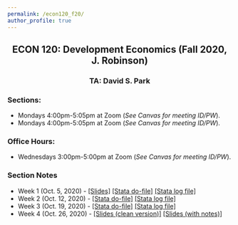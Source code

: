 ```yaml
---
permalink: /econ120_f20/
author_profile: true
---
```


<center> <h2> ECON 120: Development Economics (Fall 2020, J. Robinson)</h2> </center>
<center> <h3> TA: David S. Park </h3> </center>

### Sections: 
- Mondays 4:00pm-5:05pm at Zoom (*See Canvas for meeting ID/PW*).
- Mondays 4:00pm-5:05pm at Zoom (*See Canvas for meeting ID/PW*).

### Office Hours: 
- Wednesdays 3:00pm-5:00pm at Zoom (*See Canvas for meeting ID/PW*).

### Section Notes
- Week 1 (Oct. 5, 2020) - [[Slides]](/files/teaching/Econ120_F20_SectionNotes_Wk1.pdf) [[Stata do-file]](/files/teaching/Econ120_F20_Section1.do) [[Stata log file]](/files/teaching/Econ120_F20_Section1.smcl)
- Week 2 (Oct. 12, 2020) - [[Stata do-file]](/files/teaching/Econ120_F20_Section2_v2.do) [[Stata log file]](/files/teaching/Econ120_F20_Section2.smcl)
- Week 3 (Oct. 19, 2020) - [[Stata do-file]](/files/teaching/Econ120_F20_Section3.do) [[Stata log file]](/files/teaching/Econ120_F20_Section3.smcl)
- Week 4 (Oct. 26, 2020) - [[Slides (clean version)]](/files/teaching/Econ120_F20_SectionNotes_Wk4.pdf) [[Slides (with notes)]](/files/teaching/Econ120_F20_SectionNotes_Wk4_annotated.pdf) 


